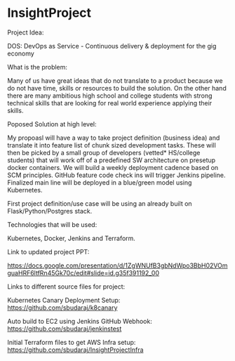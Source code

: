 # InsightProject

Project Idea:

DOS: DevOps as Service - Continuous delivery & deployment for the gig economy


What is the problem:

Many of us have great ideas that do not translate to a product because we do not have time, skills or resources to build the solution. On the other hand there are many ambitious high school and college students with strong technical skills that are looking for real world experience applying their skills.  

Poposed Solution at high level:

My propoasl will have a  way to take project definition (business idea) and translate it into  feature list of chunk sized development tasks. These will then be picked by a small group of developers (vetted* HS/college students) that will work off of a predefined SW architecture on presetup docker containers.  We will build a weekly deployment cadence based on SCM principles. GitHub feature code check ins will trigger Jenkins pipeline. Finalized main line will be deployed in a blue/green model using Kubernetes.

First project definition/use case will be using an already built on Flask/Python/Postgres stack.

Technologies that will be used:

Kubernetes, Docker, Jenkins and Terraform.


Link to updated project PPT:

https://docs.google.com/presentation/d/1ZgWNUfB3gbNdWpo3BbH02VOmguaHRF6ltfRn45Gk70c/edit#slide=id.g35f391192_00

Links to different source files for project:

Kubernetes Canary Deployment Setup: https://github.com/sbudaraj/k8canary

Auto build to EC2 using Jenkins GitHub Webhook: https://github.com/sbudaraj/jenkinstest

Initial Terraform files to get AWS Infra setup: https://github.com/sbudaraj/InsightProjectInfra
